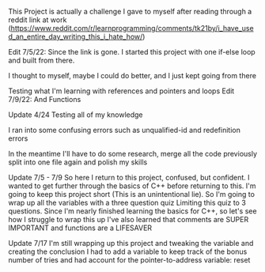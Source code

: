 This Project is actually a challenge I gave to myself after reading through a reddit link at work (https://www.reddit.com/r/learnprogramming/comments/tk21by/i_have_used_an_entire_day_writing_this_i_hate_how/)

Edit 7/5/22: Since the link is gone. I started this project with one if-else loop and built from there.

I thought to myself, maybe I could do better, and I just kept going from there

Testing what I'm learning with references and pointers and loops
Edit 7/9/22: And Functions

Update 4/24 Testing all of my knowledge

I ran into some confusing errors such as unqualified-id and redefinition errors

In the meantime I'll have to do some research, merge all the code previously split into one file again and polish my skills

Update 7/5 - 7/9
So here I return to this project, confused, but confident. I wanted to get further through the basics of C++ before returning to this.
I'm going to keep this project short (This is an unintentional lie). 
So I'm going to wrap up all the variables with a three question quiz
Limiting this quiz to 3 questions. Since I'm nearly finished learning the basics for C++, so let's see how I struggle to wrap this up
I've also learned that comments are SUPER IMPORTANT and functions are a LIFESAVER

Update 7/17
I'm still wrapping up this project and tweaking the variable and creating the conclusion
I had to add a variable to keep track of the bonus number of tries and had account for the pointer-to-address variable: reset
